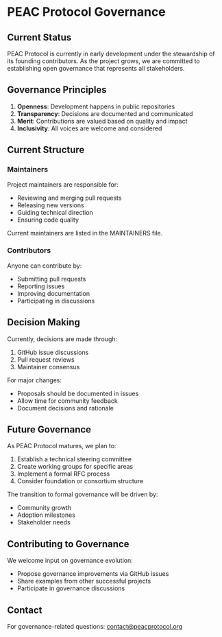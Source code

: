 # PEAC Protocol Governance

## Current Status

PEAC Protocol is currently in early development under the stewardship of its founding contributors. As the project grows, we are committed to establishing open governance that represents all stakeholders.

## Governance Principles

1. **Openness**: Development happens in public repositories
2. **Transparency**: Decisions are documented and communicated
3. **Merit**: Contributions are valued based on quality and impact
4. **Inclusivity**: All voices are welcome and considered

## Current Structure

### Maintainers

Project maintainers are responsible for:
- Reviewing and merging pull requests
- Releasing new versions
- Guiding technical direction
- Ensuring code quality

Current maintainers are listed in the MAINTAINERS file.

### Contributors

Anyone can contribute by:
- Submitting pull requests
- Reporting issues
- Improving documentation
- Participating in discussions

## Decision Making

Currently, decisions are made through:
1. GitHub issue discussions
2. Pull request reviews
3. Maintainer consensus

For major changes:
- Proposals should be documented in issues
- Allow time for community feedback
- Document decisions and rationale

## Future Governance

As PEAC Protocol matures, we plan to:
1. Establish a technical steering committee
2. Create working groups for specific areas
3. Implement a formal RFC process
4. Consider foundation or consortium structure

The transition to formal governance will be driven by:
- Community growth
- Adoption milestones
- Stakeholder needs

## Contributing to Governance

We welcome input on governance evolution:
- Propose governance improvements via GitHub issues
- Share examples from other successful projects
- Participate in governance discussions

## Contact

For governance-related questions: contact@peacprotocol.org
